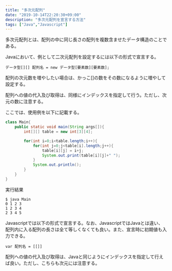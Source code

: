 ```yaml
---
title: "多次元配列"
date: "2019-10-14T22:20:30+09:00"
description: "多次元配列を宣言する方法"
tags: ["Java","Javascript"]
---
```


多次元配列とは、配列の中に同じ長さの配列を複数含ませたデータ構造のことである。

<div class="note_content_by_programming_language" id="note_content_Java">

Javaにおいて、例として二次元配列を設定するには以下の形式で宣言する。

```
データ型[][] 配列名 = new データ型[要素数][要素数];
```

配列の次元数を増やしたい場合は、かっこ[]の数をその数になるように増やして設定する。

配列への値の代入及び取得は、同様にインデックスを指定して行う。ただし、次元の数に注意する。

ここでは、使用例を以下に記載する。


```java
class Main{
    public static void main(String args[]){
        int[][] table = new int[3][4];

        for(int i=0;i<table.length;i++){
            for(int j=0;j<table[i].length;j++){
                table[i][j] = i+j;
                System.out.print(table[i][j]+" ");
            }
            System.out.println();
        }
    }
}
```

実行結果

```
$ java Main
0 1 2 3 
1 2 3 4 
2 3 4 5 
```


</div>
<div class="note_content_by_programming_language" id="note_content_Javascript">

Javascriptでは以下の形式で宣言する。なお、JavascriptではJavaとは違い、配列内に入る配列の長さは全て等しくなくても良い。また、宣言時に初期値も入力できる。

```
var 配列名 = [[]]
```

配列への値の代入及び取得は、Javaと同じようにインデックスを指定して行えば良い。ただし、こちらも次元には注意する。


</div>

